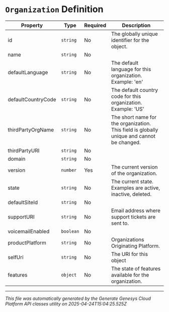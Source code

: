 # `Organization` Definition

| Property | Type | Required | Description |
|----------|------|----------|-------------|
| id | `string` | No | The globally unique identifier for the object. |
| name | `string` | No |  |
| defaultLanguage | `string` | No | The default language for this organization. Example: 'en' |
| defaultCountryCode | `string` | No | The default country code for this organization. Example: 'US' |
| thirdPartyOrgName | `string` | No | The short name for the organization. This field is globally unique and cannot be changed. |
| thirdPartyURI | `string` | No |  |
| domain | `string` | No |  |
| version | `number` | Yes | The current version of the organization. |
| state | `string` | No | The current state. Examples are active, inactive, deleted. |
| defaultSiteId | `string` | No |  |
| supportURI | `string` | No | Email address where support tickets are sent to. |
| voicemailEnabled | `boolean` | No |  |
| productPlatform | `string` | No | Organizations Originating Platform. |
| selfUri | `string` | No | The URI for this object |
| features | `object` | No | The state of features available for the organization. |

---

*This file was automatically generated by the Generate Genesys Cloud Platform API classes utility on 2025-04-24T15:04:25.525Z*